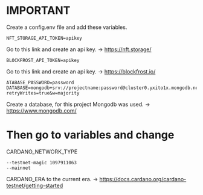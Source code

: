 # IMPORTANT 
Create a config.env file and add these variables.

```
NFT_STORAGE_API_TOKEN=apikey
```
Go to this link and create an api key. -> https://nft.storage/

```
BLOCKFROST_API_TOKEN=apikey
```
Go to this link and create an api key. -> https://blockfrost.io/

```
ATABASE_PASSWORD=password
DATABASE=mongodb+srv://projectname:password@cluster0.yxito1x.mongodb.net/?retryWrites=true&w=majority
```
Create a database, for this project Mongodb was used. -> https://www.mongodb.com/

# Then go to variables and change
CARDANO_NETWORK_TYPE
```
--testnet-magic 1097911063
--mainnet
```
CARDANO_ERA to the current era. -> https://docs.cardano.org/cardano-testnet/getting-started